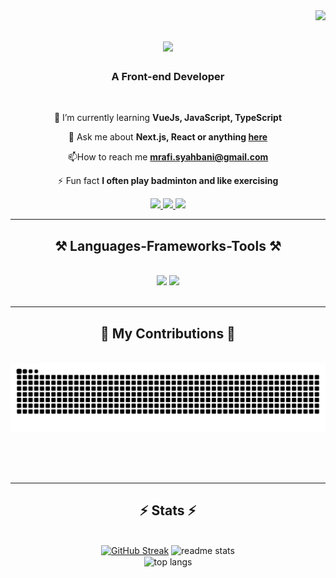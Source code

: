 <img align="right" src="https://visitor-badge.laobi.icu/badge?page_id=Mrafisyahbani77.Mrafisyahbani77" />

<h1 align="center">
    <img src="https://readme-typing-svg.herokuapp.com/?font=Righteous&size=35&center=true&vCenter=true&width=500&height=70&duration=4000&lines=Hi+There!+👋;+I'm+Muhammad+Rafi+Syahbani!;" />
</h1>

<h3 align="center">A Front-end Developer</h3>

<br/>

<div align="center">

🌱 I’m currently learning **VueJs, JavaScript, TypeScript**

💬 Ask me about **Next.js, React or anything [here](https://github.com/salesp07/salesp07/issues)**

📫How to reach me **mrafi.syahbani@gmail.com**

⚡ Fun fact **I often play badminton and like exercising**

 </div>
 
<div align="center"> 
  <a href="mailto:mrafi.syahbani@gmail.com">
    <img src="https://img.shields.io/badge/Gmail-333333?style=for-the-badge&logo=gmail&logoColor=red" />
  </a>
  <a href="www.linkedin.com/in/muhammad-rafi-syahbani" target="_blank">
    <img src="https://img.shields.io/badge/LinkedIn-0077B5?style=for-the-badge&logo=linkedin&logoColor=white" target="_blank" />
  </a>
  <a href="https://portfolio-rafi-eight.vercel.app/" target="_blank">
     <img src="https://img.shields.io/badge/Portfolio-FF5722?style=for-the-badge&logo=todoist&logoColor=white" target="_blank" /> <!-- sqlite, safari, google-chrome are other good icon options -->
  </a>
</div>

 <hr/>
 
<h2 align="center">⚒️ Languages-Frameworks-Tools ⚒️</h2>
<br/>
<div align="center">
    <img src="https://skillicons.dev/icons?i=react,html,css,vscode,github,figma,tailwind,git" />
    <img src="https://skillicons.dev/icons?i=javascript,typescript,nextjs,vuejs" /><br>
</div>

<br/>
<hr/>

<div align="center">
  <h2>🐍 My Contributions 🐍</h2>
  <br>
  <img alt="snake eating my contributions" src="https://raw.githubusercontent.com/Mrafisyahbani77/Mrafisyahbani77/output/github-contribution-grid-snake.svg" />
  
  <br/><br/><br/>
</div>

<hr/>

<h2 align="center">⚡ Stats ⚡</h2>
<br>
<div align=center>
 <a href="https://git.io/streak-stats"><img src="https://streak-stats.demolab.com?user=Mrafisyahbani77&theme=react&border_radius=10" alt="GitHub Streak" /></a>
  <img width=390 src="https://github-readme-stats.vercel.app/api?username=Mrafisyahbani77&count_private=true&show_icons=true&theme=react&rank_icon=github&border_radius=10" alt="readme stats" />
  <br/>
  <img width=325 align="center" src="https://github-readme-stats.vercel.app/api/top-langs/?username=Mrafisyahbani77&hide=HTML&langs_count=8&layout=compact&theme=react&border_radius=10&size_weight=0.5&count_weight=0.5&exclude_repo=github-readme-stats" alt="top langs" />
</div>




